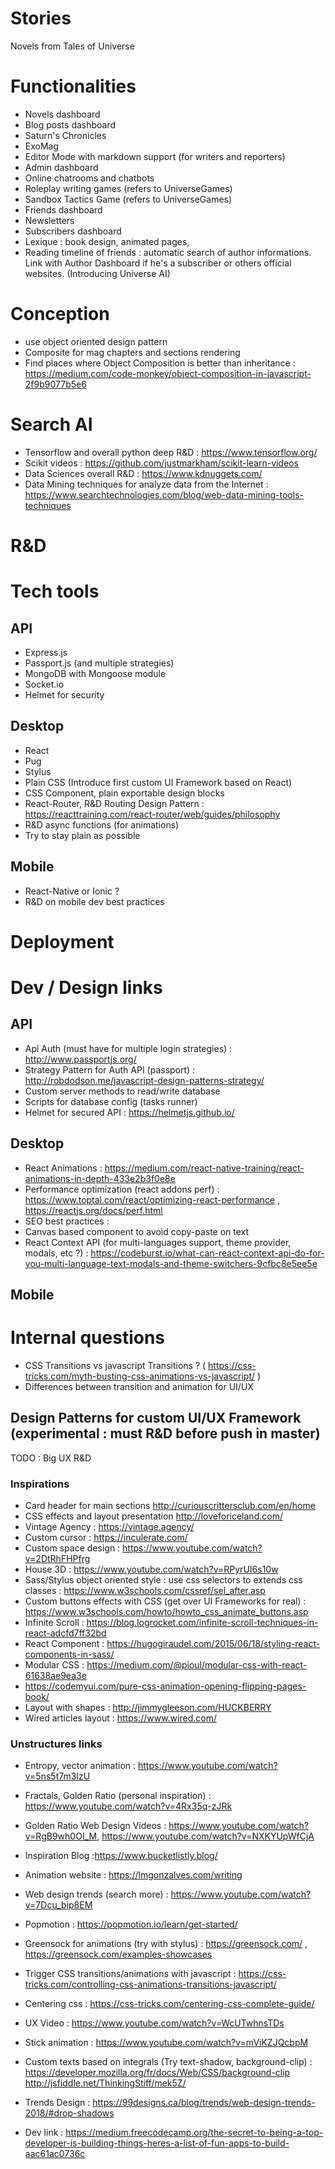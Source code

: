 # Stories

Novels from Tales of Universe

# Functionalities

- Novels dashboard
- Blog posts dashboard
- Saturn's Chronicles
- ExoMag
- Editor Mode with markdown support (for writers and reporters)
- Admin dashboard
- Online chatrooms and chatbots
- Roleplay writing games (refers to UniverseGames)
- Sandbox Tactics Game (refers to UniverseGames)
- Friends dashboard
- Newsletters
- Subscribers dashboard
- Lexique : book design, animated pages,
- Reading timeline of friends : automatic search of author informations. Link with Author Dashboard if he's a subscriber or others official websites. (Introducing Universe AI)

# Conception

 - use object oriented design pattern
  - Composite for mag chapters and sections rendering
- Find places where Object Composition is better than inheritance : https://medium.com/code-monkey/object-composition-in-javascript-2f9b9077b5e6

# Search AI

- Tensorflow and overall python deep R&D : https://www.tensorflow.org/
- Scikit videos : https://github.com/justmarkham/scikit-learn-videos
- Data Sciences overall R&D : https://www.kdnuggets.com/
- Data Mining techniques for analyze data from the Internet : https://www.searchtechnologies.com/blog/web-data-mining-tools-techniques


# R&D

# Tech tools

## API

- Express.js
- Passport.js (and multiple strategies)
- MongoDB with Mongoose module
- Socket.io
- Helmet for security

## Desktop
- React
- Pug
- Stylus
- Plain CSS (Introduce first custom UI Framework based on React)
 - CSS Component, plain exportable design blocks
- React-Router, R&D Routing Design Pattern : <https://reacttraining.com/react-router/web/guides/philosophy>
- R&D async functions (for animations)
- Try to stay plain as possible

## Mobile

- React-Native or Ionic ?
- R&D on mobile dev best practices

# Deployment

# Dev / Design links

## API

- Api Auth (must have for multiple login strategies) : <http://www.passportjs.org/>
- Strategy Pattern for Auth API (passport) : <http://robdodson.me/javascript-design-patterns-strategy/>
- Custom server methods to read/write database
- Scripts for database config (tasks runner)
- Helmet for secured API : https://helmetjs.github.io/

## Desktop

- React Animations : https://medium.com/react-native-training/react-animations-in-depth-433e2b3f0e8e
- Performance optimization (react addons perf) : https://www.toptal.com/react/optimizing-react-performance
, https://reactjs.org/docs/perf.html
- SEO best practices :
- Canvas based component to avoid copy-paste on text
- React Context API (for multi-languages support, theme provider, modals, etc ?) : https://codeburst.io/what-can-react-context-api-do-for-you-multi-language-text-modals-and-theme-switchers-9cfbc8e5ee5e


## Mobile

# Internal questions

- CSS Transitions vs javascript Transitions ? ( <https://css-tricks.com/myth-busting-css-animations-vs-javascript/> )
- Differences between transition and animation for UI/UX

## Design Patterns for custom UI/UX Framework (experimental : must R&D before push in master)

TODO : Big UX R&D

### Inspirations

- Card header for main sections <http://curiouscrittersclub.com/en/home>
- CSS effects and layout presentation <http://loveforiceland.com/>
- Vintage Agency : <https://vintage.agency/>
- Custom cursor : <https://inculerate.com/>
- Custom space design : https://www.youtube.com/watch?v=2DtRhFHPfrg
- House 3D : https://www.youtube.com/watch?v=RPyrUI6s10w
- Sass/Stylus object oriented style : use css selectors to extends css classes : https://www.w3schools.com/cssref/sel_after.asp
- Custom buttons effects with CSS (get over UI Frameworks for real) : https://www.w3schools.com/howto/howto_css_animate_buttons.asp
- Infinite Scroll : https://blog.logrocket.com/infinite-scroll-techniques-in-react-adcfd7ff32bd
- React Component : https://hugogiraudel.com/2015/06/18/styling-react-components-in-sass/
- Modular CSS : https://medium.com/@pioul/modular-css-with-react-61638ae9ea3e
- https://codemyui.com/pure-css-animation-opening-flipping-pages-book/
- Layout with shapes : http://jimmygleeson.com/HUCKBERRY
- Wired articles layout : https://www.wired.com/


### Unstructures links

- Entropy, vector animation : <https://www.youtube.com/watch?v=5ns5t7m3IzU>
- Fractals, Golden Ratio (personal inspiration) : <https://www.youtube.com/watch?v=4Rx35q-zJRk>
- Golden Ratio Web Design Videos : <https://www.youtube.com/watch?v=RgB9wh0OI_M>,
https://www.youtube.com/watch?v=NXKYUpWfCjA
- Inspiration Blog :https://www.bucketlistly.blog/
- Animation website : https://lmgonzalves.com/writing
- Web design trends (search more) : <https://www.youtube.com/watch?v=7Dcu_bip8EM>
- Popmotion : <https://popmotion.io/learn/get-started/>
- Greensock for animations (try with stylus) : <https://greensock.com/> , <https://greensock.com/examples-showcases>
- Trigger CSS transitions/animations with javascript : <https://css-tricks.com/controlling-css-animations-transitions-javascript/>
- Centering css : <https://css-tricks.com/centering-css-complete-guide/>
- UX Video : <https://www.youtube.com/watch?v=WcUTwhnsTDs>
- Stick animation : <https://www.youtube.com/watch?v=mViKZJQcbpM>
- Custom texts based on integrals (Try text-shadow, background-clip) : https://developer.mozilla.org/fr/docs/Web/CSS/background-clip
http://jsfiddle.net/ThinkingStiff/mek5Z/
- Trends Design : https://99designs.ca/blog/trends/web-design-trends-2018/#drop-shadows

- Dev link : https://medium.freecodecamp.org/the-secret-to-being-a-top-developer-is-building-things-heres-a-list-of-fun-apps-to-build-aac61ac0736c